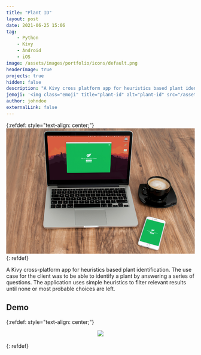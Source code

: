 ```yaml
---
title: "Plant ID"
layout: post
date: 2021-06-25 15:06
tag:
    - Python
    - Kivy
    - Android
    - iOS
image: /assets/images/portfolio/icons/default.png
headerImage: true
projects: true
hidden: false
description: "A Kivy cross platform app for heuristics based plant identification"
jemoji: '<img class="emoji" title="plant-id" alt="plant-id" src="/assets/images/portfolio/icons/default.png" height="20" width="20" align="absmiddle">'
author: johndoe
externalLink: false
---
```


{:refdef: style="text-align: center;"}
![Plant ID](/assets/images/portfolio/kivy-plant-id.jpeg)
{: refdef}

A Kivy cross-platform app for heuristics based plant identification. The use case for the client was to be able to identify a plant by answering a series of questions. The application uses simple heuristics to filter relevant results until none or most probable choices are left.

## Demo

{:refdef: style="text-align: center;"}

<p align="center">
<img src="/assets/images/portfolio/plant-id-demo.gif">
</p>
{: refdef}
